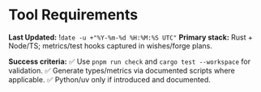 # Tool Requirements
**Last Updated:** !`date -u +"%Y-%m-%d %H:%M:%S UTC"`
**Primary stack:** Rust + Node/TS; metrics/test hooks captured in wishes/forge plans.

**Success criteria:**
✅ Use `pnpm run check` and `cargo test --workspace` for validation.
✅ Generate types/metrics via documented scripts where applicable.
✅ Python/uv only if introduced and documented.

